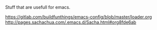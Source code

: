Stuff that are usefull for emacs.

https://gitlab.com/buildfunthings/emacs-config/blob/master/loader.org
http://pages.sachachua.com/.emacs.d/Sacha.html#org8fde6ab
